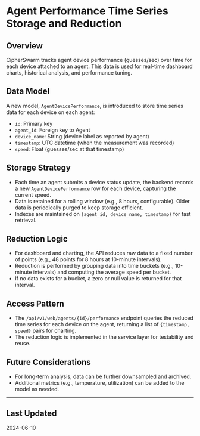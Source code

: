 # Agent Performance Time Series Storage and Reduction

## Overview

CipherSwarm tracks agent device performance (guesses/sec) over time for each device attached to an agent. This data is used for real-time dashboard charts, historical analysis, and performance tuning.

## Data Model

A new model, `AgentDevicePerformance`, is introduced to store time series data for each device on each agent:

- `id`: Primary key
- `agent_id`: Foreign key to Agent
- `device_name`: String (device label as reported by agent)
- `timestamp`: UTC datetime (when the measurement was recorded)
- `speed`: Float (guesses/sec at that timestamp)

## Storage Strategy

- Each time an agent submits a device status update, the backend records a new `AgentDevicePerformance` row for each device, capturing the current speed.
- Data is retained for a rolling window (e.g., 8 hours, configurable). Older data is periodically purged to keep storage efficient.
- Indexes are maintained on `(agent_id, device_name, timestamp)` for fast retrieval.

## Reduction Logic

- For dashboard and charting, the API reduces raw data to a fixed number of points (e.g., 48 points for 8 hours at 10-minute intervals).
- Reduction is performed by grouping data into time buckets (e.g., 10-minute intervals) and computing the average speed per bucket.
- If no data exists for a bucket, a zero or null value is returned for that interval.

## Access Pattern

- The `/api/v1/web/agents/{id}/performance` endpoint queries the reduced time series for each device on the agent, returning a list of `{timestamp, speed}` pairs for charting.
- The reduction logic is implemented in the service layer for testability and reuse.

## Future Considerations

- For long-term analysis, data can be further downsampled and archived.
- Additional metrics (e.g., temperature, utilization) can be added to the model as needed.

---

## Last Updated

2024-06-10
